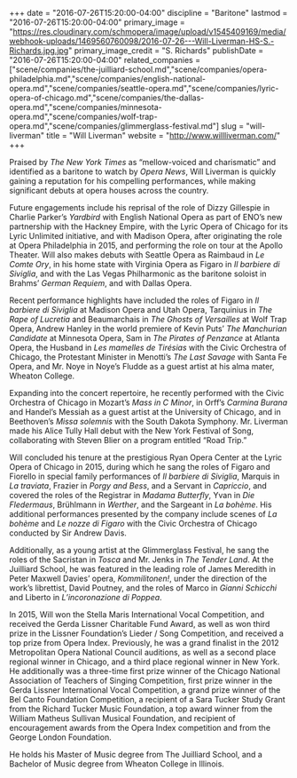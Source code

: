 +++
date = "2016-07-26T15:20:00-04:00"
discipline = "Baritone"
lastmod = "2016-07-26T15:20:00-04:00"
primary_image = "https://res.cloudinary.com/schmopera/image/upload/v1545409169/media/webhook-uploads/1469560760098/2016-07-26---Will-Liverman-HS-S.-Richards.jpg.jpg"
primary_image_credit = "S. Richards"
publishDate = "2016-07-26T15:20:00-04:00"
related_companies = ["scene/companies/the-juilliard-school.md","scene/companies/opera-philadelphia.md","scene/companies/english-national-opera.md","scene/companies/seattle-opera.md","scene/companies/lyric-opera-of-chicago.md","scene/companies/the-dallas-opera.md","scene/companies/minnesota-opera.md","scene/companies/wolf-trap-opera.md","scene/companies/glimmerglass-festival.md"]
slug = "will-liverman"
title = "Will Liverman"
website = "http://www.willliverman.com/"
+++

Praised by *The New York Times* as “mellow-voiced and charismatic” and identified as a baritone to watch by *Opera News*, Will Liverman is quickly gaining a reputation for his compelling performances, while making significant debuts at opera houses across the country. 

Future engagements include his reprisal of the role of Dizzy Gillespie in Charlie Parker’s *Yardbird* with English National Opera as part of ENO’s new partnership with the Hackney Empire, with the Lyric Opera of Chicago for its Lyric Unlimited initiative, and with Madison Opera, after originating the role at Opera Philadelphia in 2015, and performing the role on tour at the Apollo Theater. Will also makes debuts with Seattle Opera as Raimbaud in *Le Comte Ory*, in his home state with Virginia Opera as Figaro in *Il barbiere di Siviglia*, and with the Las Vegas Philharmonic as the baritone soloist in Brahms’ *German Requiem*, and with Dallas Opera.

Recent performance highlights have included the roles of Figaro in *Il barbiere di Siviglia* at Madison Opera and Utah Opera, Tarquinius in *The Rape of Lucretia* and Beaumarchais in *The Ghosts of Versailles* at Wolf Trap Opera, Andrew Hanley in the world premiere of Kevin Puts’ *The Manchurian Candidate* at Minnesota Opera, Sam in *The Pirates of Penzance* at Atlanta Opera, the Husband in *Les mamelles de Tirésias* with the Civic Orchestra of Chicago, the Protestant Minister in Menotti’s *The Last Savage* with Santa Fe Opera, and Mr. Noye in 
Noye’s Fludde as a guest artist at his alma mater, Wheaton College.

Expanding into the concert repertoire, he recently performed with the Civic Orchestra of Chicago in Mozart’s *Mass in C Minor*, in Orff’s *Carmina Burana* and Handel’s Messiah as a guest artist at the University of Chicago, and in Beethoven’s *Missa solemnis* with the South Dakota Symphony. Mr. Liverman made his Alice Tully Hall debut with the New York Festival of Song, collaborating with Steven Blier on a program entitled “Road Trip.” 

Will concluded his tenure at the prestigious Ryan Opera Center at the Lyric Opera of Chicago in 2015, during which he sang the roles of Figaro and Fiorello in special family performances of *Il barbiere di Siviglia*, Marquis in *La traviata*, Frazier in *Porgy and Bess*, and a Servant in *Capriccio*, and covered the roles of the Registrar in *Madama Butterfly*, Yvan in *Die Fledermaus*, Brühlmann in *Werther*, and the Sargeant in *La bohème*. His additional performances presented by the company include scenes of *La bohème* and *Le nozze di Figaro* with the Civic Orchestra of Chicago conducted by Sir Andrew Davis. 

Additionally, as a young artist at the Glimmerglass Festival, he sang the roles of the Sacristan in *Tosca* and Mr. Jenks in *The Tender Land*. At the Juilliard School, he was featured in the leading role of James Meredith in Peter Maxwell Davies’ opera, *Kommilitonen!*, under the direction of the work’s librettist, David Poutney, and the roles of Marco in *Gianni Schicchi* and Liberto in *L’incoronazione di Poppea*. 

In 2015, Will won the Stella Maris International Vocal Competition, and received the Gerda Lissner Charitable Fund Award, as well as won third prize in the Lissner Foundation’s Lieder / Song Competition, and received a top prize from Opera Index. Previously, he was a grand finalist in the 2012 Metropolitan Opera National Council auditions, as well as a second place regional winner in Chicago, and a third place regional winner in New York. He additionally was a three-time first prize winner of the Chicago National Association of Teachers of Singing Competition, first prize winner in the Gerda Lissner International Vocal Competition, a grand prize winner of the Bel Canto Foundation Competition, a recipient of a Sara Tucker Study Grant from the Richard Tucker Music Foundation, a top award winner from the William Matheus Sullivan Musical Foundation, and recipient of encouragement awards from the Opera Index competition and from the George London Foundation.

He holds his Master of Music degree from The Juilliard School, and a Bachelor of Music degree from Wheaton College in Illinois.

